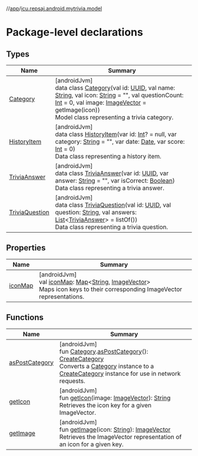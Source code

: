 //[app](../../index.md)/[icu.repsaj.android.mytrivia.model](index.md)

# Package-level declarations

## Types

| Name                                        | Summary                                                                                                                                                                                                                                                                                                                                                                                                                                                                                                                                                                                                                                                |
|---------------------------------------------|--------------------------------------------------------------------------------------------------------------------------------------------------------------------------------------------------------------------------------------------------------------------------------------------------------------------------------------------------------------------------------------------------------------------------------------------------------------------------------------------------------------------------------------------------------------------------------------------------------------------------------------------------------|
| [Category](-category/index.md)              | [androidJvm]<br>data class [Category](-category/index.md)(val id: [UUID](https://developer.android.com/reference/kotlin/java/util/UUID.html), val name: [String](https://kotlinlang.org/api/latest/jvm/stdlib/kotlin/-string/index.html), val icon: [String](https://kotlinlang.org/api/latest/jvm/stdlib/kotlin/-string/index.html) = &quot;&quot;, val questionCount: [Int](https://kotlinlang.org/api/latest/jvm/stdlib/kotlin/-int/index.html) = 0, val image: [ImageVector](https://developer.android.com/reference/kotlin/androidx/compose/ui/graphics/vector/ImageVector.html) = getImage(icon))<br>Model class representing a trivia category. |
| [HistoryItem](-history-item/index.md)       | [androidJvm]<br>data class [HistoryItem](-history-item/index.md)(var id: [Int](https://kotlinlang.org/api/latest/jvm/stdlib/kotlin/-int/index.html)? = null, var category: [String](https://kotlinlang.org/api/latest/jvm/stdlib/kotlin/-string/index.html) = &quot;&quot;, var date: [Date](https://developer.android.com/reference/kotlin/java/util/Date.html), var score: [Int](https://kotlinlang.org/api/latest/jvm/stdlib/kotlin/-int/index.html) = 0)<br>Data class representing a history item.                                                                                                                                                |
| [TriviaAnswer](-trivia-answer/index.md)     | [androidJvm]<br>data class [TriviaAnswer](-trivia-answer/index.md)(var id: [UUID](https://developer.android.com/reference/kotlin/java/util/UUID.html), var answer: [String](https://kotlinlang.org/api/latest/jvm/stdlib/kotlin/-string/index.html) = &quot;&quot;, var isCorrect: [Boolean](https://kotlinlang.org/api/latest/jvm/stdlib/kotlin/-boolean/index.html))<br>Data class representing a trivia answer.                                                                                                                                                                                                                                     |
| [TriviaQuestion](-trivia-question/index.md) | [androidJvm]<br>data class [TriviaQuestion](-trivia-question/index.md)(val id: [UUID](https://developer.android.com/reference/kotlin/java/util/UUID.html), val question: [String](https://kotlinlang.org/api/latest/jvm/stdlib/kotlin/-string/index.html), val answers: [List](https://kotlinlang.org/api/latest/jvm/stdlib/kotlin.collections/-list/index.html)&lt;[TriviaAnswer](-trivia-answer/index.md)&gt; = listOf())<br>Data class representing a trivia question.                                                                                                                                                                              |

## Properties

| Name                   | Summary                                                                                                                                                                                                                                                                                                                                                                                                              |
|------------------------|----------------------------------------------------------------------------------------------------------------------------------------------------------------------------------------------------------------------------------------------------------------------------------------------------------------------------------------------------------------------------------------------------------------------|
| [iconMap](icon-map.md) | [androidJvm]<br>val [iconMap](icon-map.md): [Map](https://kotlinlang.org/api/latest/jvm/stdlib/kotlin.collections/-map/index.html)&lt;[String](https://kotlinlang.org/api/latest/jvm/stdlib/kotlin/-string/index.html), [ImageVector](https://developer.android.com/reference/kotlin/androidx/compose/ui/graphics/vector/ImageVector.html)&gt;<br>Maps icon keys to their corresponding ImageVector representations. |

## Functions

| Name                                  | Summary                                                                                                                                                                                                                                                                                                                                                                              |
|---------------------------------------|--------------------------------------------------------------------------------------------------------------------------------------------------------------------------------------------------------------------------------------------------------------------------------------------------------------------------------------------------------------------------------------|
| [asPostCategory](as-post-category.md) | [androidJvm]<br>fun [Category](-category/index.md).[asPostCategory](as-post-category.md)(): [CreateCategory](../icu.repsaj.android.mytrivia.network.categroy/-create-category/index.md)<br>Converts a [Category](-category/index.md) instance to a [CreateCategory](../icu.repsaj.android.mytrivia.network.categroy/-create-category/index.md) instance for use in network requests. |
| [getIcon](get-icon.md)                | [androidJvm]<br>fun [getIcon](get-icon.md)(image: [ImageVector](https://developer.android.com/reference/kotlin/androidx/compose/ui/graphics/vector/ImageVector.html)): [String](https://kotlinlang.org/api/latest/jvm/stdlib/kotlin/-string/index.html)<br>Retrieves the icon key for a given ImageVector.                                                                           |
| [getImage](get-image.md)              | [androidJvm]<br>fun [getImage](get-image.md)(icon: [String](https://kotlinlang.org/api/latest/jvm/stdlib/kotlin/-string/index.html)): [ImageVector](https://developer.android.com/reference/kotlin/androidx/compose/ui/graphics/vector/ImageVector.html)<br>Retrieves the ImageVector representation of an icon for a given key.                                                     |

